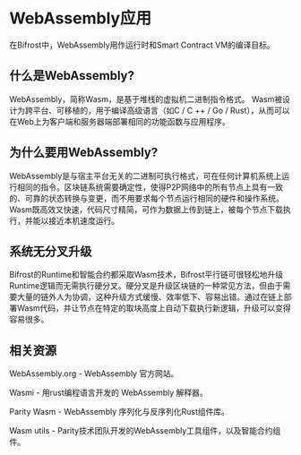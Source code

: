 # WebAssembly应用

在Bifrost中，WebAssembly用作运行时和Smart Contract VM的编译目标。 

## 什么是WebAssembly? 

WebAssembly，简称Wasm，是基于堆栈的虚拟机二进制指令格式。 Wasm被设计为跨平台、可移植的，用于编译高级语言（如C / C ++ / Go / Rust），从而可以在Web上为客户端和服务器端部署相同的功能函数与应用程序。 

## 为什么要用WebAssembly? 

WebAssembly是与宿主平台无关的二进制可执行格式，可在任何计算机系统上运行相同的指令。区块链系统需要确定性，使得P2P网络中的所有节点上具有一致的、可靠的状态转换与变更，而不用要求每个节点运行相同的硬件和操作系统。Wasm既高效又快速，代码尺寸精简，可作为数据上传到链上，被每个节点下载执行，并能以接近本机速度运行。 

## 系统无分叉升级

Bifrost的Runtime和智能合约都采取Wasm技术，Bifrost平行链可很轻松地升级Runtime逻辑而无需执行硬分叉。硬分叉是升级区块链的一种常见方法，但由于需要大量的链外人为协调，这种升级方式缓慢、效率低下、容易出错。通过在链上部署Wasm代码，并让节点在特定的取块高度上自动下载执行新逻辑，升级可以变得容易很多。

## 相关资源

WebAssembly.org - WebAssembly 官方网站。

Wasmi - 用rust编程语言开发的 WebAssembly 解释器。

Parity Wasm - WebAssembly 序列化与反序列化Rust组件库。

Wasm utils - Parity技术团队开发的WebAssembly工具组件，以及智能合约组件。



